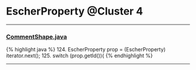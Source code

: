 # EscherProperty @Cluster 4

***

### [CommentShape.java](https://searchcode.com/codesearch/view/15642359/)
{% highlight java %}
124. EscherProperty prop = (EscherProperty) iterator.next();
125. switch (prop.getId()){
{% endhighlight %}

***

